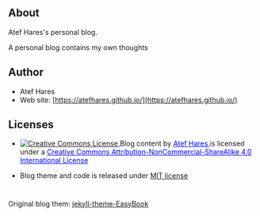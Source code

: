 ## About

Atef Hares's personal blog.

A personal blog contains my own thoughts

## Author
- Atef Hares
- Web site: [https://atefhares.github.io/](https://atefhares.github.io/)

## Licenses
- <a rel="license" href="http://creativecommons.org/licenses/by-nc-sa/4.0/">
    <img alt="Creative Commons License" style="border-width:0" src="https://i.creativecommons.org/l/by-nc-sa/4.0/88x31.png" />
    </a>
    <span xmlns:dct="http://purl.org/dc/terms/" property="dct:title">Blog content</span>
    by 
    <a style="color:#0004ff" xmlns:cc="http://creativecommons.org/ns#" href="https://atefhares.github.io/" property="cc:attributionName" rel="cc:attributionURL"> Atef Hares
    </a> is licensed under a
    <a style="color:#0004ff" rel="license" href="http://creativecommons.org/licenses/by-nc-sa/4.0/">Creative Commons Attribution-NonCommercial-ShareAlike 4.0 International License
    </a>
    
    
- Blog theme and code is released under [MIT license](LICENSE.md)

#

Original blog them: [jekyll-theme-EasyBook](https://github.com/laobubu/jekyll-theme-EasyBook)
